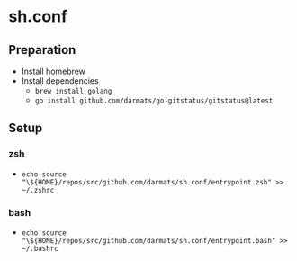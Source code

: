# sh.conf

## Preparation

- Install homebrew
- Install dependencies
  - `brew install golang`
  - `go install github.com/darmats/go-gitstatus/gitstatus@latest`

## Setup

### zsh

- `echo source "\${HOME}/repos/src/github.com/darmats/sh.conf/entrypoint.zsh" >> ~/.zshrc`

### bash

- `echo source "\${HOME}/repos/src/github.com/darmats/sh.conf/entrypoint.bash" >> ~/.bashrc`
